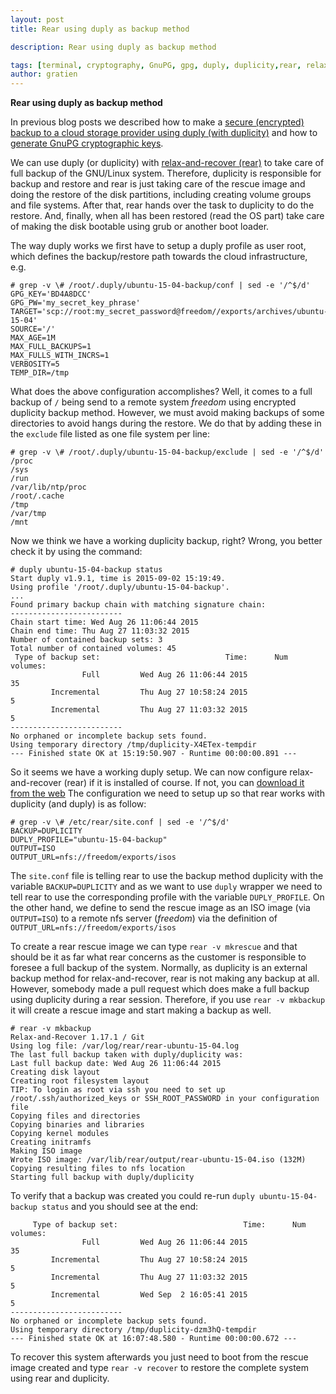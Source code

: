 ```yaml
---
layout: post
title: Rear using duply as backup method

description: Rear using duply as backup method

tags: [terminal, cryptography, GnuPG, gpg, duply, duplicity,rear, relax-and-recover, howto, it3 consultants]
author: gratien
---
```


<strong>Rear using duply as backup method</strong>

In previous blog posts we described how to make a [secure (encrypted) backup to a cloud storage provider using duply (with duplicity)](/2014/02/25/setting-up-duply/) and how to [generate GnuPG cryptographic keys](/2014/02/14/gnupg-key-generation/).

We can use duply (or duplicity) with [relax-and-recover (rear)](/projects/rear.html) to take care of full backup of the GNU/Linux system. Therefore, duplicity is responsible for backup and restore and rear is just taking care of the rescue image and doing the restore of the disk partitions, including creating volume groups and file systems. After that, rear hands over the task to duplicity to do the restore. And, finally, when all has been restored (read the OS part) take care of making the disk bootable using grub or another boot loader.

The way duply works we first have to setup a duply profile as user root, which defines the backup/restore path towards the cloud infrastructure, e.g.

    # grep -v \# /root/.duply/ubuntu-15-04-backup/conf | sed -e '/^$/d'
    GPG_KEY='BD4A8DCC'
    GPG_PW='my_secret_key_phrase'
    TARGET='scp://root:my_secret_password@freedom//exports/archives/ubuntu-15-04'
    SOURCE='/'
    MAX_AGE=1M
    MAX_FULL_BACKUPS=1
    MAX_FULLS_WITH_INCRS=1
    VERBOSITY=5
    TEMP_DIR=/tmp
    
What does the above configuration accomplishes? Well, it comes to a full backup of `/` being send to a remote system *freedom* using encrypted duplicity backup method. However, we must avoid making backups of some directories to avoid hangs during the restore. We do that by adding these in the `exclude` file listed as one file system per line:

    # grep -v \# /root/.duply/ubuntu-15-04-backup/exclude | sed -e '/^$/d'
    /proc
    /sys
    /run
    /var/lib/ntp/proc
    /root/.cache
    /tmp
    /var/tmp
    /mnt
    
Now we think we have a working duplicity backup, right? Wrong, you better check it by using the command:

    # duply ubuntu-15-04-backup status
    Start duply v1.9.1, time is 2015-09-02 15:19:49.
    Using profile '/root/.duply/ubuntu-15-04-backup'.
    ...
    Found primary backup chain with matching signature chain:
    -------------------------
    Chain start time: Wed Aug 26 11:06:44 2015
    Chain end time: Thu Aug 27 11:03:32 2015
    Number of contained backup sets: 3
    Total number of contained volumes: 45
     Type of backup set:                            Time:      Num volumes:
                    Full         Wed Aug 26 11:06:44 2015                35
             Incremental         Thu Aug 27 10:58:24 2015                 5
             Incremental         Thu Aug 27 11:03:32 2015                 5
    -------------------------
    No orphaned or incomplete backup sets found.
    Using temporary directory /tmp/duplicity-X4ETex-tempdir
    --- Finished state OK at 15:19:50.907 - Runtime 00:00:00.891 ---
    
So it seems we have a working duply setup. We can now configure relax-and-recover (rear) if it is installed of course. If not, you can [download it from the web](http://relax-and-recover.org/download/) 
The configuration we need to setup up so that rear works with duplicity (and duply) is as follow:

    # grep -v \# /etc/rear/site.conf | sed -e '/^$/d'
    BACKUP=DUPLICITY
    DUPLY_PROFILE="ubuntu-15-04-backup"
    OUTPUT=ISO
    OUTPUT_URL=nfs://freedom/exports/isos
    
The `site.conf` file is telling rear to use the backup method duplicity with the variable `BACKUP=DUPLICITY` and as we want to use `duply` wrapper we need to tell rear to use the corresponding profile with the variable `DUPLY_PROFILE`. On the other hand, we define to send the rescue image as an ISO image (via `OUTPUT=ISO`) to a remote nfs server (*freedom*) via the definition of `OUTPUT_URL=nfs://freedom/exports/isos`

To create a rear rescue image we can type `rear -v mkrescue` and that should be it as far what rear concerns as the customer is responsible to foresee a full backup of the system. Normally, as duplicity is an external backup method for relax-and-recover, rear is not making any backup at all. However, somebody made a pull request which does make a full backup using duplicity during a rear session. Therefore, if you use `rear -v mkbackup` it will create a rescue image and start making a backup as well.

    # rear -v mkbackup
    Relax-and-Recover 1.17.1 / Git
    Using log file: /var/log/rear/rear-ubuntu-15-04.log
    The last full backup taken with duply/duplicity was:
    Last full backup date: Wed Aug 26 11:06:44 2015
    Creating disk layout
    Creating root filesystem layout
    TIP: To login as root via ssh you need to set up /root/.ssh/authorized_keys or SSH_ROOT_PASSWORD in your configuration file
    Copying files and directories
    Copying binaries and libraries
    Copying kernel modules
    Creating initramfs
    Making ISO image
    Wrote ISO image: /var/lib/rear/output/rear-ubuntu-15-04.iso (132M)
    Copying resulting files to nfs location
    Starting full backup with duply/duplicity

To verify that a backup was created you could re-run `duply ubuntu-15-04-backup status` and you should see at the end:

         Type of backup set:                            Time:      Num volumes:
                    Full         Wed Aug 26 11:06:44 2015                35
             Incremental         Thu Aug 27 10:58:24 2015                 5
             Incremental         Thu Aug 27 11:03:32 2015                 5
             Incremental         Wed Sep  2 16:05:41 2015                 5
    -------------------------
    No orphaned or incomplete backup sets found.
    Using temporary directory /tmp/duplicity-dzm3hQ-tempdir
    --- Finished state OK at 16:07:48.580 - Runtime 00:00:00.672 ---
    
To recover this system afterwards you just need to boot from the rescue image created and type `rear -v recover` to restore the complete system using rear and duplicity.

